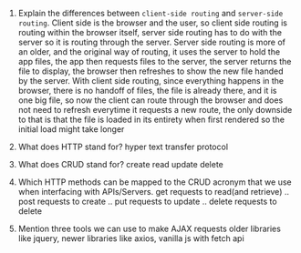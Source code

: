 1.  Explain the differences between `client-side routing` and `server-side routing`.
    Client side is the browser and the user, so client side routing is routing within the browser itself, server side routing has to do with the server so it is routing through the server. Server side routing is more of an older, and the original way of routing, it uses the server to hold the app files, the app then requests files to the server, the server returns the file to display, the browser then refreshes to show the new file handed by the server. With client side routing, since everything happens in the browser, there is no handoff of files, the file is already there, and it is one big file, so now the client can route through the browser and does not need to refresh everytime it requests a new route, the only downside to that is that the file is loaded in its entirety when first rendered so the initial load might take longer

1.  What does HTTP stand for?
hyper text transfer protocol


1.  What does CRUD stand for?
create read update delete


1.  Which HTTP methods can be mapped to the CRUD acronym that we use when interfacing with APIs/Servers.
get requests to read(and retrieve) .. post requests to create .. put requests to update .. delete requests to delete


1.  Mention three tools we can use to make AJAX requests
older libraries like jquery, newer libraries like axios, vanilla js with fetch api